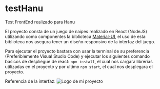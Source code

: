 # testHanu
Test FrontEnd realizado para Hanu

El proyecto consta de un juego de naipes realizado en React (NodeJS) utilizando como componentes la biblioteca [Material-UI](https://mui.com/material-ui/), el uso de esta biblioteca nos asegura tener un diseño responsivo de la interfaz del juego.

Para ejecutar el proyecto bastara con usar la terminal de su preferencia (Preferiblemente Visual Studio Code) y ejecutar los siguientes comando basicos de despliegue de react: ```npm install```, el cual nos cargara librerias utilizadas en el proyecto y por ultimo ```npm start```, el cual nos desplegara el proyecto. 

Referencia de la interfaz:
![Logo de mi proyecto](https://github.com/xballesteros/testHanu/ejemplo.png)
